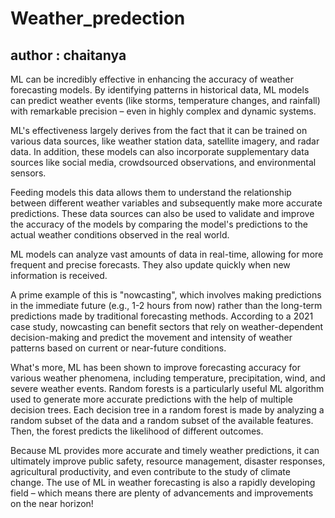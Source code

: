# Weather_predection
## author : chaitanya
ML can be incredibly effective in enhancing the accuracy of weather forecasting models. By identifying patterns in historical data, ML models can predict weather events (like storms, temperature changes, and rainfall) with remarkable precision – even in highly complex and dynamic systems.

ML's effectiveness largely derives from the fact that it can be trained on various data sources, like weather station data, satellite imagery, and radar data. In addition, these models can also incorporate supplementary data sources like social media, crowdsourced observations, and environmental sensors.

Feeding models this data allows them to understand the relationship between different weather variables and subsequently make more accurate predictions. These data sources can also be used to validate and improve the accuracy of the models by comparing the model's predictions to the actual weather conditions observed in the real world.

ML models can analyze vast amounts of data in real-time, allowing for more frequent and precise forecasts. They also update quickly when new information is received.

A prime example of this is "nowcasting", which involves making predictions in the immediate future (e.g., 1-2 hours from now) rather than the long-term predictions made by traditional forecasting methods. According to a 2021 case study, nowcasting can benefit sectors that rely on weather-dependent decision-making and predict the movement and intensity of weather patterns based on current or near-future conditions.

What's more, ML has been shown to improve forecasting accuracy for various weather phenomena, including temperature, precipitation, wind, and severe weather events. Random forests is a particularly useful ML algorithm used to generate more accurate predictions with the help of multiple decision trees. Each decision tree in a random forest is made by analyzing a random subset of the data and a random subset of the available features. Then, the forest predicts the likelihood of different outcomes.

Because ML provides more accurate and timely weather predictions, it can ultimately improve public safety, resource management, disaster responses, agricultural productivity, and even contribute to the study of climate change. The use of ML in weather forecasting is also a rapidly developing field – which means there are plenty of advancements and improvements on the near horizon!